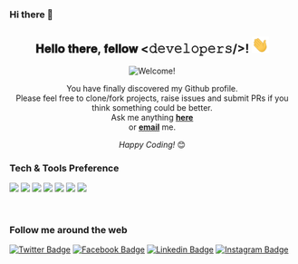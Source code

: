 ### Hi there 👋
<div align="center">
<h2> 𝐇𝐞𝐥𝐥𝐨 𝐭𝐡𝐞𝐫𝐞, 𝐟𝐞𝐥𝐥𝐨𝐰 <𝚍𝚎𝚟𝚎𝚕𝚘𝚙𝚎𝚛𝚜/>! <img src="https://github.com/ABSphreak/ABSphreak/blob/master/gifs/Hi.gif" width="30px"></h2>
</div>

<div align="center" width="50">

<img src="https://media0.giphy.com/media/WTjXuYA2y4o3UZly3W/giphy.gif" alt="Welcome!" width="300"/>

</div>

<div align="center">

You have finally discovered my Github profile. <br>
Please feel free to clone/fork projects, raise issues and submit PRs if you think something could be better. <br>
Ask me anything <a href="https://github.com/geoannycode/geoannycode/issues/new"><b>here</b></a><br>
or <a href="mailto:geoannycode@gmail.com"><b>email</b></a> me.

<i>Happy Coding!</i> 😊

</div>

### Tech & Tools Preference

<img src = "https://img.shields.io/badge/-HTML5-E34F26?style=flat&logo=html5&logoColor=white"> <img src = "https://img.shields.io/badge/-CSS3-1572B6?style=flat&logo=css3&logoColor=white">
<img src="https://img.shields.io/badge/-Bootstrap-563D7C?style=flat&logo=bootstrap&logoColor=white">
<img src="https://img.shields.io/badge/-JavaScript-eed718?style=flat&logo=javascript&logoColor=ffffff">
<img src="https://img.shields.io/badge/-React-000000?style=flat&logo=react&logoColor=00c8ff">
<img src="http://img.shields.io/badge/-Git-F1502F?style=flat&logo=git&logoColor=FFFFFF">
<img src="https://img.shields.io/badge/-Python-4DB33D?style=flat&logo=python&logoColor=ffffff">
  
    
</br>

### Follow me around the web


[![Twitter Badge](https://img.shields.io/badge/-GeoannyCode-blue?style=plastic&logo=Twitter&logoColor=white&link=https://twitter.com/geoannycode/)](https://twitter.com/geoannycode/)
[![Facebook Badge](https://img.shields.io/badge/-GeoannyCode-blue?style=plastic&logo=Facebook&logoColor=white&link=https://www.facebook.com/GeoannyCode/)](https://www.facebook.com/geoannycode/)
[![Linkedin Badge](https://img.shields.io/badge/-dgbracero-blue?style=plastic&logo=Linkedin&logoColor=white&link=https://www.linkedin.com/in/dgbracero/)](https://www.linkedin.com/in/dgbracero/)
[![Instagram Badge](https://img.shields.io/badge/-GeoannyCode-purple?style=plastic&logo=instagram&logoColor=white&link=https://www.instagram.com/geoannycode/)](https://www.instagram.com/geoannycode/)

</div>
